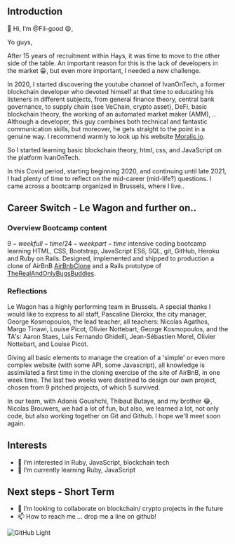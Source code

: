 ## Introduction

👋 Hi, I’m @Fil-good :smile:,

Yo guys, 

After 15 years of recruitment within Hays, it was time to move to the other side of the table. An important reason for this is the lack of developers in the market 😀, but even more important, I needed a new challenge. 

In 2020, I started discovering the youtube channel of IvanOnTech, a former blockchain developer who devoted himself at that time to educating his listeners in different subjects, from general finance theory, central bank governance, to supply chain (see VeChain, crypto asset), DeFi, basic blockchain theory, the working of an automated market maker (AMM), ..   
Although a developer, this guy combines both technical and fantastic communication skills, but moreover, he gets straight to the point in a genuine way. I recommend warmly to look up his website [Moralis.io](https://moralis.io/).

So I started learning basic blockchain theory, html, css, and JavaScript on the platform IvanOnTech. 

In this Covid period, starting beginning 2020, and continuing until late 2021, I had plenty of time to reflect on the mid-career (mid-life?) questions. I came across a bootcamp organized in Brussels, where I live.. 


## Career Switch - Le Wagon and further on..

### Overview Bootcamp content

$9-week full-time/24-week part-time$ intensive coding bootcamp learning HTML, CSS, Bootstrap, JavaScript ES6,
SQL, git, GitHub, Heroku and Ruby on Rails. Designed, implemented and shipped to production a clone of AirBnB [AirBnbClone](https://github.com/Nicolas1950/ACTORS_AT_HOME) and a Rails prototype of [TheRealAndOnlyBugsBuddies](https://github.com/Agoushch/Bugs_Buddy). 

### Reflections

Le Wagon has a highly performing team in Brussels. A special thanks I would like to express to all staff, Pascaline Dierckx, the city manager, George Kosmopoulos, the lead teacher, all teachers: Nicolas Agathos, Margo Tinawi, Louise Picot, Olivier Nottebart, George Kosmopoulos, and the TA's: Aaron Staes, Luis Fernando Ghidelli, Jean-Sébastien Morel, Olivier Nottebart, and Louise Picot. 

Giving all basic elements to manage the creation of a 'simple' or even more complex website (with some API, some Javascript), all knowledge is assimilated a first time in the cloning exercise of the site of AirBnB, in one week time. The last two weeks were destined to design our own project, chosen from 9 pitched projects, of which 5 survived. 

In our team, with Adonis Goushchi, Thibaut Butaye, and my brother 😂, Nicolas Brouwers, we had a lot of fun, but also, we learned a lot, not only code, but also working together on Git and Github. I hope we'll meet soon again. 


## Interests 

- 👀 I’m interested in Ruby, JavaScript, blockchain tech
- 🌱 I’m currently learning Ruby, JavaScript


## Next steps - Short Term

- 💞️ I’m looking to collaborate on blockchain/ crypto projects in the future
- 📫 How to reach me ... drop me a line on github!



![GitHub Light](https://res.cloudinary.com/dz243iddc/image/upload/v1638956641/WIN_20211207_11_26_21_Pro_ftrlpe.jpg)
